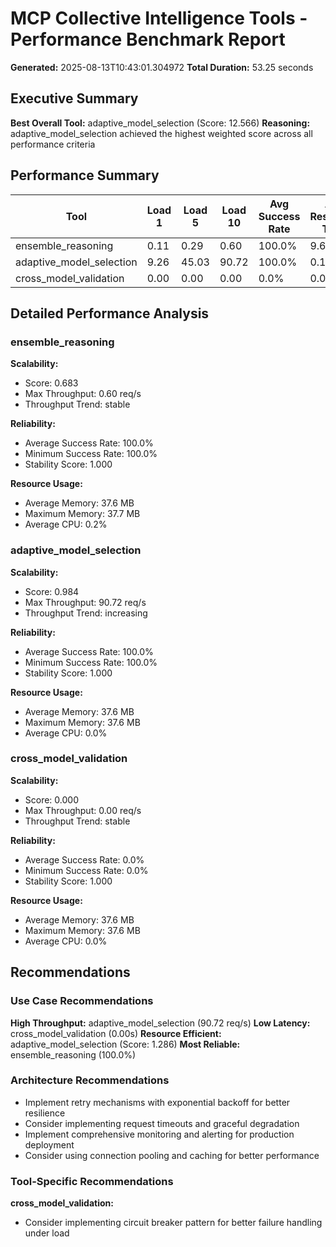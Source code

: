 # MCP Collective Intelligence Tools - Performance Benchmark Report

**Generated:** 2025-08-13T10:43:01.304972
**Total Duration:** 53.25 seconds

## Executive Summary

**Best Overall Tool:** adaptive_model_selection (Score: 12.566)
**Reasoning:** adaptive_model_selection achieved the highest weighted score across all performance criteria

## Performance Summary

| Tool | Load 1 | Load 5 | Load 10 | Avg Success Rate | Avg Response Time |
|------|--------|--------|---------|------------------|-------------------|
| ensemble_reasoning | 0.11 | 0.29 | 0.60 | 100.0% | 9.62s |
| adaptive_model_selection | 9.26 | 45.03 | 90.72 | 100.0% | 0.11s |
| cross_model_validation | 0.00 | 0.00 | 0.00 | 0.0% | 0.00s |

## Detailed Performance Analysis

### ensemble_reasoning

**Scalability:**
- Score: 0.683
- Max Throughput: 0.60 req/s
- Throughput Trend: stable

**Reliability:**
- Average Success Rate: 100.0%
- Minimum Success Rate: 100.0%
- Stability Score: 1.000

**Resource Usage:**
- Average Memory: 37.6 MB
- Maximum Memory: 37.7 MB
- Average CPU: 0.2%

### adaptive_model_selection

**Scalability:**
- Score: 0.984
- Max Throughput: 90.72 req/s
- Throughput Trend: increasing

**Reliability:**
- Average Success Rate: 100.0%
- Minimum Success Rate: 100.0%
- Stability Score: 1.000

**Resource Usage:**
- Average Memory: 37.6 MB
- Maximum Memory: 37.6 MB
- Average CPU: 0.0%

### cross_model_validation

**Scalability:**
- Score: 0.000
- Max Throughput: 0.00 req/s
- Throughput Trend: stable

**Reliability:**
- Average Success Rate: 0.0%
- Minimum Success Rate: 0.0%
- Stability Score: 1.000

**Resource Usage:**
- Average Memory: 37.6 MB
- Maximum Memory: 37.6 MB
- Average CPU: 0.0%

## Recommendations

### Use Case Recommendations
**High Throughput:** adaptive_model_selection (90.72 req/s)
**Low Latency:** cross_model_validation (0.00s)
**Resource Efficient:** adaptive_model_selection (Score: 1.286)
**Most Reliable:** ensemble_reasoning (100.0%)

### Architecture Recommendations
- Implement retry mechanisms with exponential backoff for better resilience
- Consider implementing request timeouts and graceful degradation
- Implement comprehensive monitoring and alerting for production deployment
- Consider using connection pooling and caching for better performance

### Tool-Specific Recommendations
**cross_model_validation:**
- Consider implementing circuit breaker pattern for better failure handling under load
